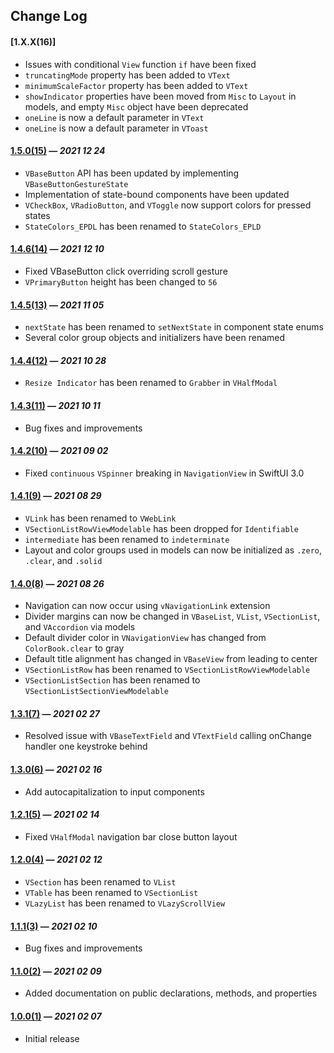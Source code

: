 ## Change Log

#### [1.X.X(16)]

- Issues with conditional `View` function `if` have been fixed
- `truncatingMode` property has been added to `VText`
- `minimumScaleFactor` property has been added to `VText`
- `showIndicator` properties have been moved from `Misc` to `Layout` in models, and empty `Misc` object have been deprecated
- `oneLine` is now a default parameter in `VText`
- `oneLine` is now a default parameter in `VToast`

#### [1.5.0(15)](https://github.com/VakhoKontridze/VComponents/releases/download/1.5.0/VComponents.xcframework.zip) — *2021 12 24*

- `VBaseButton` API has been updated by implementing `VBaseButtonGestureState`
- Implementation of state-bound components have been updated
- `VCheckBox`, `VRadioButton`, and `VToggle` now support colors for pressed states
- `StateColors_EPDL` has been renamed to `StateColors_EPLD`

#### [1.4.6(14)](https://github.com/VakhoKontridze/VComponents/releases/download/1.4.6/VComponents.xcframework.zip) — *2021 12 10*

- Fixed VBaseButton click overriding scroll gesture
- `VPrimaryButton` height has been changed to `56`

#### [1.4.5(13)](https://github.com/VakhoKontridze/VComponents/releases/download/1.4.5/VComponents.xcframework.zip) — *2021 11 05*

- `nextState` has been renamed to `setNextState` in component state enums
- Several color group objects and initializers have been renamed

#### [1.4.4(12)](https://github.com/VakhoKontridze/VComponents/releases/download/1.4.4/VComponents.xcframework.zip) — *2021 10 28*

- `Resize Indicator` has been renamed to `Grabber` in `VHalfModal`

#### [1.4.3(11)](https://github.com/VakhoKontridze/VComponents/releases/download/1.4.3/VComponents.xcframework.zip) — *2021 10 11*

- Bug fixes and improvements

#### [1.4.2(10)](https://github.com/VakhoKontridze/VComponents/releases/download/1.4.2/VComponents.xcframework.zip) — *2021 09 02*

- Fixed `continuous` `VSpinner` breaking in `NavigationView` in SwiftUI 3.0

#### [1.4.1(9)](https://github.com/VakhoKontridze/VComponents/releases/download/1.4.1/VComponents.xcframework.zip) — *2021 08 29*

- `VLink` has been renamed to `VWebLink`
- `VSectionListRowViewModelable` has been dropped for `Identifiable`
- `intermediate` has been renamed to `indeterminate`
- Layout and color groups used in models can now be initialized as `.zero`, `.clear`, and `.solid`

#### [1.4.0(8)](https://github.com/VakhoKontridze/VComponents/releases/download/1.4.0/VComponents.xcframework.zip) — *2021 08 26*

- Navigation can now occur using `vNavigationLink` extension
- Divider margins can now be changed in `VBaseList`, `VList`, `VSectionList`, and `VAccordion` via models
- Default divider color in `VNavigationView` has changed from `ColorBook.clear` to gray
- Default title alignment has changed in `VBaseView` from leading to center
- `VSectionListRow` has been renamed to `VSectionListRowViewModelable`
- `VSectionListSection` has been renamed to `VSectionListSectionViewModelable`

#### [1.3.1(7)](https://github.com/VakhoKontridze/VComponents/releases/download/1.1.1/VComponents.xcframework.zip) — *2021 02 27*

- Resolved issue with `VBaseTextField` and `VTextField` calling onChange handler one keystroke behind

#### [1.3.0(6)](https://github.com/VakhoKontridze/VComponents/releases/download/1.3.0/VComponents.xcframework.zip) — *2021 02 16*

- Add autocapitalization to input components

#### [1.2.1(5)](https://github.com/VakhoKontridze/VComponents/releases/download/1.2.1/VComponents.xcframework.zip) — *2021 02 14*

- Fixed `VHalfModal` navigation bar close button layout

#### [1.2.0(4)](https://github.com/VakhoKontridze/VComponents/releases/download/1.2.0/VComponents.xcframework.zip) — *2021 02 12*

- `VSection` has been renamed to `VList`
- `VTable` has been renamed to `VSectionList`
- `VLazyList` has been renamed to `VLazyScrollView`

#### [1.1.1(3)](https://github.com/VakhoKontridze/VComponents/releases/download/1.1.1/VComponents.xcframework.zip) — *2021 02 10*

- Bug fixes and improvements

#### [1.1.0(2)](https://github.com/VakhoKontridze/VComponents/releases/download/1.1.0/VComponents.xcframework.zip) — *2021 02 09*

- Added documentation on public declarations, methods, and properties

#### [1.0.0(1)](https://github.com/VakhoKontridze/VComponents/releases/download/1.0.0/VComponents.xcframework.zip) — *2021 02 07*

- Initial release
